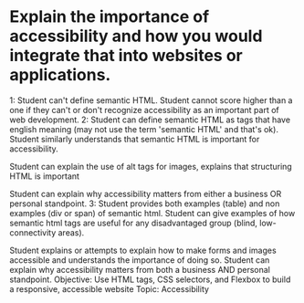 # Explain the importance of accessibility and how you would integrate that into websites or applications.

1: Student can't define semantic HTML.
Student cannot score higher than a one if they can't or don't recognize accessibility as an important part of web development.
2: Student can define semantic HTML as tags that have english meaning (may not use the term 'semantic HTML' and that's ok). Student similarly understands that semantic HTML is important for accessibility.

Student can explain the use of alt tags for images, explains that structuring HTML is important

Student can explain why accessibility matters from either a business OR personal standpoint.
3: Student provides both examples (table) and non examples (div or span) of semantic html. Student can give examples of how semantic html tags are useful for any disadvantaged group (blind, low-connectivity areas).

Student explains or attempts to explain how to make forms and images accessible and understands the importance of doing so.
Student can explain why accessibility matters from both a business AND personal standpoint.
Objective: Use HTML tags, CSS selectors, and Flexbox to build a responsive, accessible website
Topic: Accessibility
